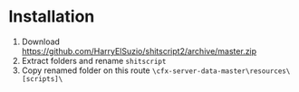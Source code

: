 # Installation
1. Download https://github.com/HarryElSuzio/shitscript2/archive/master.zip
2. Extract folders and rename `shitscript`
3. Copy renamed folder on this route `\cfx-server-data-master\resources\[scripts]\`

